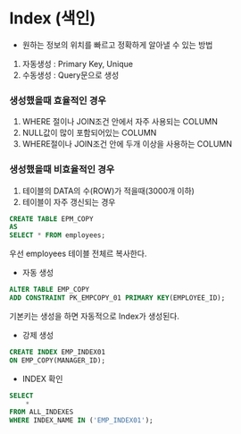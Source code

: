 # Index (색인)

- 원하는 정보의 위치를 빠르고 정확하게 알아낼 수 있는 방법

1. 자동생성 : Primary Key, Unique
2. 수동생성 : Query문으로 생성

### 생성했을때 효율적인 경우
1. WHERE 절이나 JOIN조건 안에서 자주 사용되는 COLUMN
2. NULL값이 많이 포함되어있는 COLUMN 
3. WHERE절이나 JOIN조건 안에 두개 이상을 사용하는 COLUMN

### 생성했을때 비효율적인 경우
1. 테이블의 DATA의 수(ROW)가 적을때(3000개 이하)
2. 테이블이 자주 갱신되는 경우
    
    
```sql
CREATE TABLE EPM_COPY
AS
SELECT * FROM employees;
```
우선 employees 테이블 전체르 복사한다.

- 자동 생성
```sql
ALTER TABLE EMP_COPY
ADD CONSTRAINT PK_EMPCOPY_01 PRIMARY KEY(EMPLOYEE_ID);
```
기본키는 생성을 하면 자동적으로 Index가 생성된다.


- 강제 생성
```sql
CREATE INDEX EMP_INDEX01
ON EMP_COPY(MANAGER_ID);
```


- INDEX 확인
```sql
SELECT
    *
FROM ALL_INDEXES
WHERE INDEX_NAME IN ('EMP_INDEX01');
```
